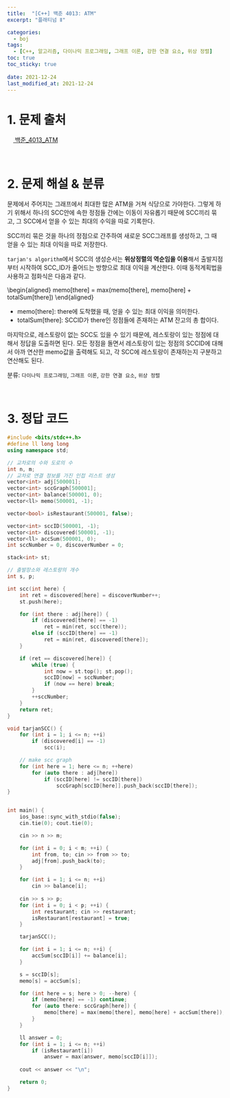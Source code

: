 ```yaml
---
title:  "[C++] 백준 4013: ATM"
excerpt: "플래티넘 Ⅱ"

categories:
  - boj
tags:
  - [C++, 알고리즘, 다이나믹 프로그래밍, 그래프 이론, 강한 연결 요소, 위상 정렬]
toc: true
toc_sticky: true
 
date: 2021-12-24
last_modified_at: 2021-12-24
---
```


# 1. 문제 출처
[<img src="https://static.solved.ac/tier_small/19.svg" style="width: 1em"> 백준_4013_ATM](https://www.acmicpc.net/problem/4013)

<br>

# 2. 문제 해설 & 분류

문제에서 주어지는 그래프에서 최대한 많은 ATM을 거쳐 식당으로 가야한다. 그렇게 하기 위해서 하나의 SCC안에 속한 정점들 간에는 이동이 자유롭기 때문에 SCC끼리 묶고, 그 SCC에서 얻을 수 있는 최대의 수익을 따로 기록한다.

SCC끼리 묶은 것을 하나의 정점으로 간주하여 새로운 SCC그래프를 생성하고, 그 때 얻을 수 있는 최대 이익을 따로 저장한다.

`tarjan's algorithm`에서 SCC의 생성순서는 **위상정렬의 역순임을 이용**해서 출발지점부터 시작하여 SCC_ID가 줄어드는 방향으로 최대 이익을 계산한다. 이때 동적계획법을 사용하고 점화식은 다음과 같다.

\begin{aligned}
    memo[there] = max(memo[there], memo[here] + totalSum[there])
\end{aligned}

- memo[there]: there에 도착했을 때, 얻을 수 있는 최대 이익을 의미한다.
- totalSum[there]: SCCID가 there인 정점들에 존재하는 ATM 잔고의 총 합이다.

마지막으로, 레스토랑이 없는 SCC도 있을 수 있기 때문에, 레스토랑이 있는 정점에 대해서 정답을 도출하면 된다. 모든 정점을 돌면서 레스토랑이 있는 정점의 SCCID에 대해서 아까 연산한 memo값을 출력해도 되고, 각 SCC에 레스토랑이 존재하는지 구분하고 연산해도 된다.

분류: `다이나믹 프로그래밍`, `그래프 이론`, `강한 연결 요소`, `위상 정렬`

<br>

# 3. 정답 코드

~~~cpp
#include <bits/stdc++.h>
#define ll long long
using namespace std;

// 교차로의 수와 도로의 수
int n, m;
// 교차로 연결 정보를 가진 인접 리스트 생성
vector<int> adj[500001];
vector<int> sccGraph[500001];
vector<int> balance(500001, 0);
vector<ll> memo(500001, -1);

vector<bool> isRestaurant(500001, false);

vector<int> sccID(500001, -1);
vector<int> discovered(500001, -1);
vector<ll> accSum(500001, 0);
int sccNumber = 0, discoverNumber = 0;

stack<int> st;

// 출발장소와 레스토랑의 개수
int s, p;

int scc(int here) {
    int ret = discovered[here] = discoverNumber++;
    st.push(here);

    for (int there : adj[here]) {
        if (discovered[there] == -1)
            ret = min(ret, scc(there));
        else if (sccID[there] == -1)
            ret = min(ret, discovered[there]);
    }

    if (ret == discovered[here]) {
        while (true) {
            int now = st.top(); st.pop();
            sccID[now] = sccNumber;
            if (now == here) break;
        }
        ++sccNumber;
    }
    return ret;
}

void tarjanSCC() {
    for (int i = 1; i <= n; ++i)
        if (discovered[i] == -1)
            scc(i);

    // make scc graph
    for (int here = 1; here <= n; ++here)
        for (auto there : adj[here])
            if (sccID[here] != sccID[there])
                sccGraph[sccID[here]].push_back(sccID[there]);
}


int main() {
    ios_base::sync_with_stdio(false);
    cin.tie(0); cout.tie(0);

    cin >> n >> m;

    for (int i = 0; i < m; ++i) {
        int from, to; cin >> from >> to;
        adj[from].push_back(to);
    }

    for (int i = 1; i <= n; ++i)
        cin >> balance[i];
    
    cin >> s >> p;
    for (int i = 0; i < p; ++i) {
        int restaurant; cin >> restaurant;
        isRestaurant[restaurant] = true;
    }

    tarjanSCC();

    for (int i = 1; i <= n; ++i) {
        accSum[sccID[i]] += balance[i];
    }

    s = sccID[s];
    memo[s] = accSum[s];

    for (int here = s; here > 0; --here) {
        if (memo[here] == -1) continue;
        for (auto there: sccGraph[here]) {
            memo[there] = max(memo[there], memo[here] + accSum[there]);
        }
    }

    ll answer = 0;
    for (int i = 1; i <= n; ++i)
        if (isRestaurant[i])
            answer = max(answer, memo[sccID[i]]);
    
    cout << answer << "\n";

    return 0;
}
~~~